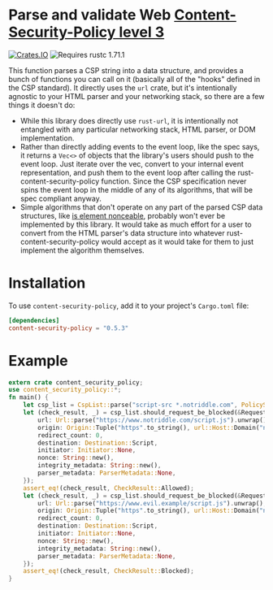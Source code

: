 # Parse and validate Web [Content-Security-Policy level 3](https://www.w3.org/TR/CSP/)

[![Crates.IO](https://img.shields.io/crates/v/content-security-policy.svg)](https://crates.rs/crates/content-security-policy)
![Requires rustc 1.71.1](https://img.shields.io/badge/rustc-1.71.1+-green.svg)

This function parses a CSP string into a data structure, and provides a bunch of functions you can call on it (basically all of the "hooks" defined in the CSP standard). It directly uses the `url` crate, but it's intentionally agnostic to your HTML parser and your networking stack, so there are a few things it doesn't do:

* While this library does directly use `rust-url`, it is intentionally not entangled with any particular networking stack, HTML parser, or DOM implementation.
* Rather than directly adding events to the event loop, like the spec says, it returns a `Vec<>` of objects that the library's users should push to the event loop. Just iterate over the vec, convert to your internal event representation, and push them to the event loop after calling the rust-content-security-policy function. Since the CSP specification never spins the event loop in the middle of any of its algorithms, that will be spec compliant anyway.
* Simple algorithms that don't operate on any part of the parsed CSP data structures, like [is element nonceable](https://www.w3.org/TR/CSP/#is-element-nonceable), probably won't ever be implemented by this library. It would take as much effort for a user to convert from the HTML parser's data structure into whatever rust-content-security-policy would accept as it would take for them to just implement the algorithm themselves.

# Installation

To use `content-security-policy`, add it to your project's `Cargo.toml` file:

```toml
[dependencies]
content-security-policy = "0.5.3"
```

# Example

```rust
extern crate content_security_policy;
use content_security_policy::*;
fn main() {
    let csp_list = CspList::parse("script-src *.notriddle.com", PolicySource::Header, PolicyDisposition::Enforce);
    let (check_result, _) = csp_list.should_request_be_blocked(&Request {
        url: Url::parse("https://www.notriddle.com/script.js").unwrap(),
        origin: Origin::Tuple("https".to_string(), url::Host::Domain("notriddle.com".to_owned()), 443),
        redirect_count: 0,
        destination: Destination::Script,
        initiator: Initiator::None,
        nonce: String::new(),
        integrity_metadata: String::new(),
        parser_metadata: ParserMetadata::None,
    });
    assert_eq!(check_result, CheckResult::Allowed);
    let (check_result, _) = csp_list.should_request_be_blocked(&Request {
        url: Url::parse("https://www.evil.example/script.js").unwrap(),
        origin: Origin::Tuple("https".to_string(), url::Host::Domain("notriddle.com".to_owned()), 443),
        redirect_count: 0,
        destination: Destination::Script,
        initiator: Initiator::None,
        nonce: String::new(),
        integrity_metadata: String::new(),
        parser_metadata: ParserMetadata::None,
    });
    assert_eq!(check_result, CheckResult::Blocked);
}
```
